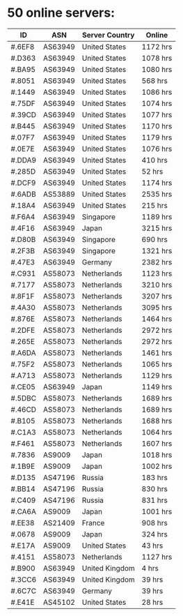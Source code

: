 # 50 online servers:

| ID | ASN | Server Country | Online |
| ------ | ------ | ------ | ------ |
| #.6EF8 | AS63949 | United States | 1172 hrs |
| #.D363 | AS63949 | United States | 1078 hrs |
| #.BA95 | AS63949 | United States | 1080 hrs |
| #.8051 | AS63949 | United States | 568 hrs |
| #.1449 | AS63949 | United States | 1086 hrs |
| #.75DF | AS63949 | United States | 1074 hrs |
| #.39CD | AS63949 | United States | 1077 hrs |
| #.B445 | AS63949 | United States | 1170 hrs |
| #.07F7 | AS63949 | United States | 1179 hrs |
| #.0E7E | AS63949 | United States | 1076 hrs |
| #.DDA9 | AS63949 | United States | 410 hrs |
| #.285D | AS63949 | United States | 52 hrs |
| #.DCF9 | AS63949 | United States | 1174 hrs |
| #.6ADB | AS53889 | United States | 2535 hrs |
| #.18A4 | AS63949 | United States | 215 hrs |
| #.F6A4 | AS63949 | Singapore | 1189 hrs |
| #.4F16 | AS63949 | Japan | 3215 hrs |
| #.D80B | AS63949 | Singapore | 690 hrs |
| #.2F3B | AS63949 | Singapore | 1321 hrs |
| #.47E3 | AS63949 | Germany | 2382 hrs |
| #.C931 | AS58073 | Netherlands | 1123 hrs |
| #.7177 | AS58073 | Netherlands | 3210 hrs |
| #.8F1F | AS58073 | Netherlands | 3207 hrs |
| #.4A30 | AS58073 | Netherlands | 3095 hrs |
| #.876E | AS58073 | Netherlands | 1464 hrs |
| #.2DFE | AS58073 | Netherlands | 2972 hrs |
| #.265E | AS58073 | Netherlands | 2972 hrs |
| #.A6DA | AS58073 | Netherlands | 1461 hrs |
| #.75F2 | AS58073 | Netherlands | 1065 hrs |
| #.A713 | AS58073 | Netherlands | 1129 hrs |
| #.CE05 | AS63949 | Japan | 1149 hrs |
| #.5DBC | AS58073 | Netherlands | 1689 hrs |
| #.46CD | AS58073 | Netherlands | 1689 hrs |
| #.B105 | AS58073 | Netherlands | 1688 hrs |
| #.C1A3 | AS58073 | Netherlands | 1064 hrs |
| #.F461 | AS58073 | Netherlands | 1607 hrs |
| #.7836 | AS9009 | Japan | 1018 hrs |
| #.1B9E | AS9009 | Japan | 1002 hrs |
| #.D135 | AS47196 | Russia | 183 hrs |
| #.BB14 | AS47196 | Russia | 830 hrs |
| #.C409 | AS47196 | Russia | 831 hrs |
| #.CA6A | AS9009 | Japan | 1001 hrs |
| #.EE38 | AS21409 | France | 908 hrs |
| #.0678 | AS9009 | Japan | 324 hrs |
| #.E17A | AS9009 | United States | 43 hrs |
| #.4151 | AS58073 | Netherlands | 1127 hrs |
| #.B900 | AS63949 | United Kingdom | 4 hrs |
| #.3CC6 | AS63949 | United Kingdom | 39 hrs |
| #.6C7C | AS63949 | Germany | 39 hrs |
| #.E41E | AS45102 | United States | 28 hrs |

